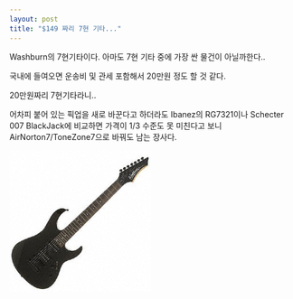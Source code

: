 ```yaml
---
layout: post
title: "$149 짜리 7현 기타..."
---
```


Washburn의 7현기타이다. 아마도 7현 기타 중에 가장 싼 물건이 아닐까한다..

국내에 들여오면 운송비 및 관세 포함해서 20만원 정도 할 것 같다.

20만원짜리 7현기타라니..

어차피 붙어 있는 픽업을 새로 바꾼다고 하더라도 Ibanez의 RG7321이나 Schecter 007 BlackJack에 비교하면 가격이 1/3 수준도 못 미친다고 보니 AirNorton7/ToneZone7으로 바꿔도 남는 장사다.


![image](/assets/images/16107642f72b89c8c212ff542ef30d5e.jpg)


